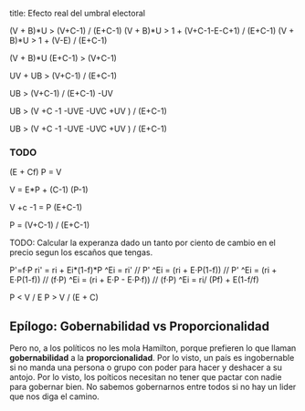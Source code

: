 title: Efecto real del umbral electoral



(V + B)*U > (V+C-1) / (E+C-1)
(V + B)*U > 1 + (V+C-1-E-C+1) / (E+C-1)
(V + B)*U > 1 + (V-E) / (E+C-1)

(V + B)*U (E+C-1) > (V+C-1)

UV + UB > (V+C-1) / (E+C-1)


UB > (V+C-1) / (E+C-1) -UV

UB > (V +C -1 -UVE -UVC +UV ) / (E+C-1)


UB > (V +C -1 -UVE -UVC +UV ) / (E+C-1)





### TODO

(E + Cf) P = V

V = E*P + (C-1) (P-1)

V +c -1 = P (E+C-1)

P = (V+C-1) / (E+C-1)



TODO: Calcular la experanza dado un tanto por ciento de cambio en el precio segun los escaños que tengas.


P'=f·P
ri' = ri + Ei*(1-f)*P
^Ei = ri' // P'
^Ei = (ri + E·P(1-f)) // P'
^Ei = (ri + E·P(1-f)) // (f·P)
^Ei = (ri + E·P - E·P·f)) // (f·P)
^Ei = ri/ (Pf) + E(1-f/f)

P < V / E
P > V / (E + C)



## Epílogo: Gobernabilidad vs Proporcionalidad

Pero no, a los políticos no les mola Hamilton, porque prefieren
lo que llaman **gobernabilidad** a la **proporcionalidad**.
Por lo visto, un país es ingobernable si no manda una persona o grupo con poder para hacer y deshacer a su antojo.
Por lo visto, los poíticos necesitan no tener que pactar con nadie para gobernar bien.
No sabemos gobernarnos entre todos si no hay un lider que nos diga el camino.



